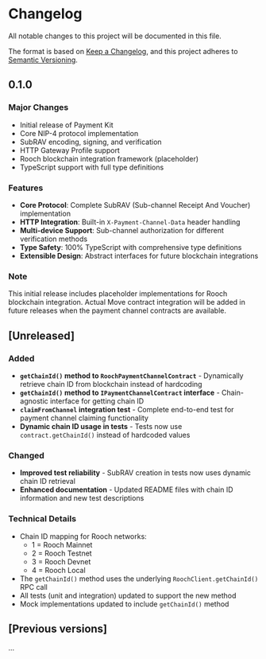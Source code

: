 # Changelog

All notable changes to this project will be documented in this file.

The format is based on [Keep a Changelog](https://keepachangelog.com/en/1.0.0/),
and this project adheres to [Semantic Versioning](https://semver.org/spec/v2.0.0.html).

## 0.1.0

### Major Changes

- Initial release of Payment Kit
- Core NIP-4 protocol implementation
- SubRAV encoding, signing, and verification
- HTTP Gateway Profile support
- Rooch blockchain integration framework (placeholder)
- TypeScript support with full type definitions

### Features

- **Core Protocol**: Complete SubRAV (Sub-channel Receipt And Voucher) implementation
- **HTTP Integration**: Built-in `X-Payment-Channel-Data` header handling
- **Multi-device Support**: Sub-channel authorization for different verification methods
- **Type Safety**: 100% TypeScript with comprehensive type definitions
- **Extensible Design**: Abstract interfaces for future blockchain integrations

### Note

This initial release includes placeholder implementations for Rooch blockchain integration. Actual Move contract integration will be added in future releases when the payment channel contracts are available. 

## [Unreleased]

### Added
- **`getChainId()` method to `RoochPaymentChannelContract`** - Dynamically retrieve chain ID from blockchain instead of hardcoding
- **`getChainId()` method to `IPaymentChannelContract` interface** - Chain-agnostic interface for getting chain ID
- **`claimFromChannel` integration test** - Complete end-to-end test for payment channel claiming functionality
- **Dynamic chain ID usage in tests** - Tests now use `contract.getChainId()` instead of hardcoded values

### Changed
- **Improved test reliability** - SubRAV creation in tests now uses dynamic chain ID retrieval
- **Enhanced documentation** - Updated README files with chain ID information and new test descriptions

### Technical Details
- Chain ID mapping for Rooch networks:
  - 1 = Rooch Mainnet
  - 2 = Rooch Testnet  
  - 3 = Rooch Devnet
  - 4 = Rooch Local
- The `getChainId()` method uses the underlying `RoochClient.getChainId()` RPC call
- All tests (unit and integration) updated to support the new method
- Mock implementations updated to include `getChainId()` method

## [Previous versions]
... 